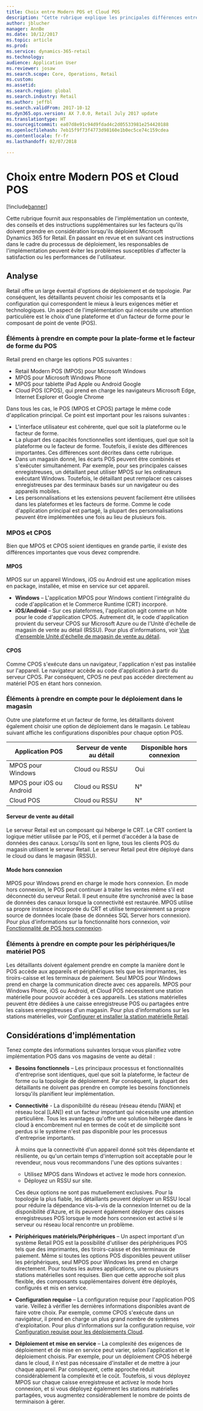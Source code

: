 ```yaml
---
title: Choix entre Modern POS et Cloud POS
description: "Cette rubrique explique les principales différences entre Retail Modern POS et Cloud POS. Elle décrit également les différents facteurs qui doivent être pris en considération par les détaillants qui implémentent Microsoft Dynamics 365 for Retail pour les aider à faire le meilleur choix pour leurs besoins."
author: jblucher
manager: AnnBe
ms.date: 10/12/2017
ms.topic: article
ms.prod: 
ms.service: dynamics-365-retail
ms.technology: 
audience: Application User
ms.reviewer: josaw
ms.search.scope: Core, Operations, Retail
ms.custom: 
ms.assetid: 
ms.search.region: global
ms.search.industry: Retail
ms.author: jeffbl
ms.search.validFrom: 2017-10-12
ms.dyn365.ops.version: AX 7.0.0, Retail July 2017 update
ms.translationtype: HT
ms.sourcegitcommit: ea07d8e91c94d9fdad4c2d05533981e254420188
ms.openlocfilehash: 7eb15f9f73f4773d98160e1b0ec5ce74c159cdea
ms.contentlocale: fr-fr
ms.lasthandoff: 02/07/2018

---
```


# <a name="choose-between-modern-pos-and-cloud-pos"></a>Choix entre Modern POS et Cloud POS

[!include[banner](includes/banner.md)]

Cette rubrique fournit aux responsables de l'implémentation un contexte, des conseils et des instructions supplémentaires sur les facteurs qu'ils doivent prendre en considération lorsqu'ils déploient Microsoft Dynamics 365 for Retail. En passant en revue et en suivant ces instructions dans le cadre du processus de déploiement, les responsables de l'implémentation peuvent éviter les problèmes susceptibles d'affecter la satisfaction ou les performances de l'utilisateur.

## <a name="insights"></a>Analyse
Retail offre un large éventail d'options de déploiement et de topologie. Par conséquent, les détaillants peuvent choisir les composants et la configuration qui correspondent le mieux à leurs exigences métier et technologiques. Un aspect de l'implémentation qui nécessite une attention particulière est le choix d'une plateforme et d'un facteur de forme pour le composant de point de vente (POS).

### <a name="pos-platform-and-form-factor-considerations"></a>Éléments à prendre en compte pour la plate-forme et le facteur de forme du POS
Retail prend en charge les options POS suivantes :

- Retail Modern POS (MPOS) pour Microsoft Windows
- MPOS pour Microsoft Windows Phone
- MPOS pour tablette iPad Apple ou Android Google
- Cloud POS (CPOS), qui prend en charge les navigateurs Microsoft Edge, Internet Explorer et Google Chrome

Dans tous les cas, le POS (MPOS et CPOS) partage le même code d'application principal. Ce point est important pour les raisons suivantes :

- L'interface utilisateur est cohérente, quel que soit la plateforme ou le facteur de forme.
- La plupart des capacités fonctionnelles sont identiques, quel que soit la plateforme ou le facteur de forme. Toutefois, il existe des différences importantes. Ces différences sont décrites dans cette rubrique.
- Dans un magasin donné, les écarts POS peuvent être combinés et s'exécuter simultanément. Par exemple, pour ses principales caisses enregistreuses, un détaillant peut utiliser MPOS sur les ordinateurs exécutant Windows. Toutefois, le détaillant peut remplacer ces caisses enregistreuses par des terminaux basés sur un navigateur ou des appareils mobiles.
- Les personnalisations et les extensions peuvent facilement être utilisées dans les plateformes et les facteurs de forme. Comme le code d'application principal est partagé, la plupart des personnalisations peuvent être implémentées une fois au lieu de plusieurs fois.

### <a name="mpos-vs-cpos"></a>MPOS et CPOS
Bien que MPOS et CPOS soient identiques en grande partie, il existe des différences importantes que vous devez comprendre.

#### <a name="mpos"></a>MPOS

MPOS sur un appareil Windows, iOS ou Android est une application mises en package, installée, et mise en service sur cet appareil.

- **Windows** – L'application MPOS pour Windows contient l'intégralité du code d'application et le Commerce Runtime (CRT) incorporé. 
- **iOS/Android** – Sur ces plateformes, l'application agit comme un hôte pour le code d'application CPOS. Autrement dit, le code d'application provient du serveur CPOS sur Microsoft Azure ou de l'Unité d'échelle de magasin de vente au détail (RSSU). Pour plus d'informations, voir [Vue d'ensemble Unité d'échelle de magasin de vente au détail](https://docs.microsoft.com/en-us/dynamics365/unified-operations/retail/dev-itpro/retail-store-system-begin).

#### <a name="cpos"></a>CPOS

Comme CPOS s'exécute dans un navigateur, l'application n'est pas installée sur l'appareil. Le navigateur accède au code d'application à partir du serveur CPOS. Par conséquent, CPOS ne peut pas accéder directement au matériel POS en étant hors connexion.

### <a name="store-deployment-considerations"></a>Éléments à prendre en compte pour le déploiement dans le magasin
Outre une plateforme et un facteur de forme, les détaillants doivent également choisir une option de déploiement dans le magasin. Le tableau suivant affiche les configurations disponibles pour chaque option POS.

| Application POS         | Serveur de vente au détail | Disponible hors connexion |
|-------------------------|---------------|-------------------|
| MPOS pour Windows        | Cloud ou RSSU | Oui               |
| MPOS pour iOS ou Android | Cloud ou RSSU | N°                |
| Cloud POS               | Cloud ou RSSU | N°                |

#### <a name="retail-server"></a>Serveur de vente au détail

Le serveur Retail est un composant qui héberge le CRT. Le CRT contient la logique métier utilisée par le POS, et il permet d'accéder à la base de données des canaux. Lorsqu'ils sont en ligne, tous les clients POS du magasin utilisent le serveur Retail. Le serveur Retail peut être déployé dans le cloud ou dans le magasin (RSSU).

#### <a name="offline-mode"></a>Mode hors connexion

MPOS pour Windows prend en charge le mode hors connexion. En mode hors connexion, le POS peut continuer à traiter les ventes même s'il est déconnecté du serveur Retail. Il peut ensuite être synchronisé avec la base de données des canaux lorsque la connectivité est restaurée. MPOS utilise sa propre instance incorporée du CRT et utilise temporairement sa propre source de données locale (base de données SQL Server hors connexion). Pour plus d'informations sur la fonctionnalité hors connexion, voir [Fonctionnalité de POS hors connexion](https://docs.microsoft.com/en-us/dynamics365/unified-operations/retail/pos-offline-functionality).

### <a name="pos-peripheralhardware-considerations"></a>Éléments à prendre en compte pour les périphériques/le matériel POS
Les détaillants doivent également prendre en compte la manière dont le POS accède aux appareils et périphériques tels que les imprimantes, les tiroirs-caisse et les terminaux de paiement. Seul MPOS pour Windows prend en charge la communication directe avec ces appareils. MPOS pour Windows Phone, iOS ou Android, et Cloud POS nécessitent une station matérielle pour pouvoir accéder à ces appareils. Les stations matérielles peuvent être dédiées à une caisse enregistreuse POS ou partagées entre les caisses enregistreuses d'un magasin. Pour plus d'informations sur les stations matérielles, voir [Configurer et installer la station matérielle Retail](https://docs.microsoft.com/en-us/dynamics365/unified-operations/retail/retail-hardware-station-configuration-installation).

## <a name="implementation-considerations"></a>Considérations d'implémentation
Tenez compte des informations suivantes lorsque vous planifiez votre implémentation POS dans vos magasins de vente au détail :

- **Besoins fonctionnels** – Les principaux processus et fonctionnalités d'entreprise sont identiques, quel que soit la plateforme, le facteur de forme ou la topologie de déploiement. Par conséquent, la plupart des détaillants ne doivent pas prendre en compte les besoins fonctionnels lorsqu'ils planifient leur implémentation.
- **Connectivité** - La disponibilité du réseau (réseau étendu \[WAN\] et réseau local \[LAN\]) est un facteur important qui nécessite une attention particulière. Tous les avantages qu'offre une solution hébergée dans le cloud à encombrement nul en termes de coût et de simplicité sont perdus si le système n'est pas disponible pour les processus d'entreprise importants.

    À moins que la connectivité d'un appareil donné soit très dépendante et résiliente, ou qu'un certain temps d'interruption soit acceptable pour le revendeur, nous vous recommandons l'une des options suivantes :

    - Utilisez MPOS dans Windows et activez le mode hors connexion.
    - Déployez un RSSU sur site.

    Ces deux options ne sont pas mutuellement exclusives. Pour la topologie la plus fiable, les détaillants peuvent déployer un RSSU local pour réduire la dépendance vis-à-vis de la connexion Internet ou de la disponibilité d'Azure, et ils peuvent également déployer des caisses enregistreuses POS lorsque le mode hors connexion est activé si le serveur ou réseau local rencontre un problème.

- **Périphériques matériels/Périphériques** – Un aspect important d'un système Retail POS est la possibilité d'utiliser des périphériques POS tels que des imprimantes, des tiroirs-caisse et des terminaux de paiement. Même si toutes les options POS disponibles peuvent utiliser les périphériques, seul MPOS pour Windows les prend en charge directement. Pour toutes les autres applications, une ou plusieurs stations matérielles sont requises. Bien que cette approche soit plus flexible, des composants supplémentaires doivent être déployés, configurés et mis en service.
- **Configuration requise** – La configuration requise pour l'application POS varie. Veillez à vérifier les dernières informations disponibles avant de faire votre choix. Par exemple, comme CPOS s'exécute dans un navigateur, il prend en charge un plus grand nombre de systèmes d'exploitation. Pour plus d'informations sur la configuration requise, voir [Configuration requise pour les déploiements Cloud](https://docs.microsoft.com/en-us/dynamics365/unified-operations/fin-and-ops/get-started/system-requirements).
- **Déploiement et mise en service** – La complexité des exigences de déploiement et de mise en service peut varier, selon l'application et le déploiement choisis. Par exemple, pour un déploiement CPOS hébergé dans le cloud, il n'est pas nécessaire d'installer et de mettre à jour chaque appareil. Par conséquent, cette approche réduit considérablement la complexité et le coût. Toutefois, si vous déployez MPOS sur chaque caisse enregistreuse et activez le mode hors connexion, et si vous déployez également les stations matérielles partagées, vous augmentez considérablement le nombre de points de terminaison à gérer.

